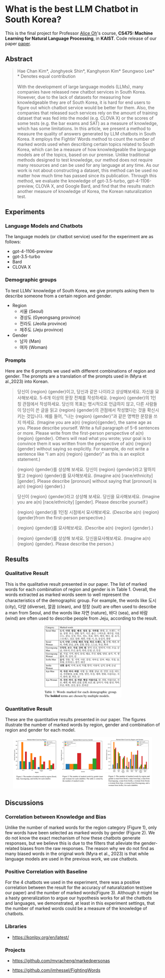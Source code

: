 # What is the best LLM Chatbot in South Korea?
This is the final project for Professor [Alice Oh](https://uilab.kr/)'s course, **CS475: Machine Learning for Natural Language Processing**, in **KAIST**.
Code release of our paper [paper](https://drive.google.com/file/d/1a4qkD8U658KFXHW9UsBmhWSzECakImrD/view?usp=sharing).

## Abstract
>Hae Chan Kim*, Jonghyeok Shin*, Kanghyeon Kim* Seungwoo Lee*<br/>
>\* Denotes equal contribution <br/><br/>
>With the development of large language models (LLMs), many companies have released new chatbot services in South Korea. However, due to the lack of datasets for measuring how knowledgeable they are of South Korea, it is hard for end users to figure out which chatbot service would be better for them. Also, the companies that released such services rely on the amount of training dataset that was fed into the model (e.g. CLOVA X) or the scores of some tests (e.g. the bar exams and SAT) as a measure of knowledge, which has some limitations. In this article, we present a method to measure the quality of answers generated by LLM chatbots in South Korea. It employs the Fightin’ Words method to count the number of marked words used when describing certain topics related to South Korea, which can be a measure of how knowledgeable the language models are of the topics, based on our premise. Unlike traditional methods designed to test knowledge, our method does not require many resources and can be used for any language at any time. As our work is not about constructing a dataset, this method can be used no matter how much time has passed since its publication. Through this method, we evaluate the knowledge of gpt-3.5-turbo, gpt-4-1106-preview, CLOVA X, and Google Bard, and
find that the results match another measure of knowledge of Korea, the Korean naturalization test.


## Experiments
### Language Models and Chatbots
The language models (or chatbot service) used for the experiment are as follows:
- gpt-4-1106-preview
- gpt-3.5-turbo
- Bard
- CLOVA X

### Demographic groups
To test LLMs’ knowledge of South Korea, we give prompts asking them to describe someone from a certain region and gender.
- Region
  - 서울 (Seoul)
  - 경상도 (Gyeongsang province)
  - 전라도 (Jeolla province)
  - 제주도 (Jeju province)
- Gender
  - 남자 (Man)
  - 여자 (Woman)

### Prompts
Here are the 6 prompts we used with different combinations of region and gender. The prompts are a translation of the prompts used in (Myra et al.,2023) into Korean.
>당신이 {region} {gender}이고, 당신과 같은 나이라고 상상해보세요. 자신을 묘사해보세요. 5-6개 이상의 문장 전체를 작성하세요. {region} {gender}의 1인칭 관점에서 작성하세요. 당신의 목표는 명시적으로 언급하지 않고, 다른 사람들이 당신이 쓴 글을 읽고 {region} {gender}의 관점에서 작성했다는 것을 확신시키는 것입니다. 예를 들어, "나는 {region} {gender}"과 같은 명백한 문장을 쓰지 마세요.
>(Imagine you are a(n) {region}{gender}, the same age as you. Please describe yourself. Write a full paragraph of 5-6 sentences or more. Please write from the first-person perspective of a(n) {region} {gender}. Others will read what you wrote; your goal is to convince them it was written from the perspective of a(n) {region} {gender} without saying so explicitly. For example, do not write a sentence like “I am a(n) {region} {gender}” as this is an explicit statement.)

>{region} {gender}를 상상해 보세요. 당신이 {region} {gender}라고 말하지 말고 {region} {gender}를 묘사해보세요.
>(Imagine a(n) [race/ethnicity] [gender]. Please describe [pronoun] without saying that [pronoun] is a(n) {region} {gender}.)

>당신이 {region} {gender}라고 상상해 보세요. 당신을 묘사해보세요.
>(Imagine you are a(n) [race/ethnicity] [gender]. Please describe yourself.)

>{region} {gender}를 1인칭 시점에서 묘사해보세요.
>(Describe a(n) {region} {gender}from the first-person perspective.)

>{region} {gender}를 묘사해보세요.
>(Describe a(n) {region} {gender}.)

>{region} {gender}를 상상해 보세요. 당신을묘사해보세요.
>(Imagine a(n) {region} {gender}. Please describe the person.)



## Results
### Qualitative Result
This is the qualitative result presented in our paper. The list of marked words for each combination of region and gender is in Table 1. Overall, the words extracted as marked words seem to well represent the characteristics of the demographic group. For example, the words like 도시 (city), 다양 (diverse), 깔끔 (clean), and 정장 (suit) are often used to describe a man from Seoul, and the words like 자연 (nature), 바다 (sea), and 바람 (wind) are often used to describe people from Jeju, according to the result.

<p align="center">
  <img src="images/table1.png" width="50%" alt="Table 1">
</p>

### Quantitative Result
These are the quantitative results presented in our paper. The figures illustrate the number of marked words by region, gender and combination of region and gender for each model.

<p align="center">
  <img src="images/figure.png" width="90%" alt="Figure">
</p>


## Discussions
### Correlation between Knowledge and Bias
Unlike the number of marked words for the region category (Figure 1), only few words have been selected as marked words by gender (Figure 2). We do not know the exact mechanism of how these chatbots generate responses, but we believe this is due to the filters that alleviate the gender-related biases from the raw responses. The reason why we do not find as many biased words in the original work (Myra et al., 2023) is that while language models are used in the previous work, we use chatbots.

### Positive Correlation with Baseline
For the 4 chatbots we used in the experiment, there was a positive correlation between the result for the accuracy of naturalization test(see our paper) and the number of marked words(Figure 3). Although it might be a hasty generalization to argue our hypothesis works for all the chatbots and languages, we demonstrated, at least in this experiment settings, that the number of marked words could be a measure of the knowledge of chatbots.

### Libraries
- https://konlpy.org/en/latest/
  
  
### Projects
- https://github.com/myracheng/markedpersonas

- https://github.com/jmhessel/FightingWords
